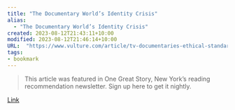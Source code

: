 ```yaml
---
title: "The Documentary World’s Identity Crisis"
alias:
  - "The Documentary World’s Identity Crisis"
created: 2023-08-12T21:43:11+10:00
modified: 2023-08-12T21:46:14+10:00
URL:  "https://www.vulture.com/article/tv-documentaries-ethical-standards.html"
tags:
- bookmark
---
```


> This article was featured in One Great Story, New York’s reading recommendation newsletter. Sign up here to get it nightly.

[Link](https://www.vulture.com/article/tv-documentaries-ethical-standards.html)